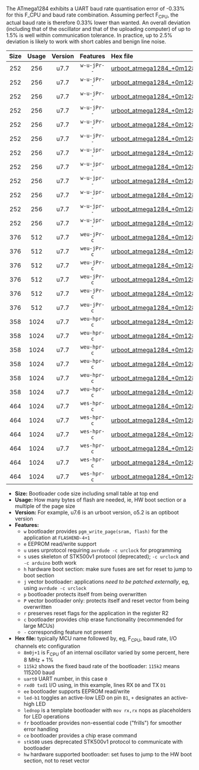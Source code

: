 The ATmega1284 exhibits a UART baud rate quantisation error of -0.33% for this F_CPU and baud rate combination. Assuming perfect F<sub>CPU</sub>, the actual baud rate is therefore 0.33% lower than wanted. An overall deviation (including that of the oscillator and that of the uploading computer) of up to 1.5% is well within communication tolerance. In practice, up to 2.5% deviation is likely to work with short cables and benign line noise.

|Size|Usage|Version|Features|Hex file|
|:-:|:-:|:-:|:-:|:--|
|252|256|u7.7|`w-u-jPr--`|[urboot_atmega1284_+0m128j+1_+++0k3_uart0_rxd0_txd1_led+b0.hex](https://raw.githubusercontent.com/stefanrueger/urboot.hex/main/mcus/atmega1284/internal_oscillator/fcpu_+0m128j+1/br_+++0k3/urboot_atmega1284_+0m128j+1_+++0k3_uart0_rxd0_txd1_led+b0.hex)|
|252|256|u7.7|`w-u-jPr--`|[urboot_atmega1284_+0m128j+1_+++0k3_uart0_rxd0_txd1_led+b7.hex](https://raw.githubusercontent.com/stefanrueger/urboot.hex/main/mcus/atmega1284/internal_oscillator/fcpu_+0m128j+1/br_+++0k3/urboot_atmega1284_+0m128j+1_+++0k3_uart0_rxd0_txd1_led+b7.hex)|
|252|256|u7.7|`w-u-jPr--`|[urboot_atmega1284_+0m128j+1_+++0k3_uart0_rxd0_txd1_lednop.hex](https://raw.githubusercontent.com/stefanrueger/urboot.hex/main/mcus/atmega1284/internal_oscillator/fcpu_+0m128j+1/br_+++0k3/urboot_atmega1284_+0m128j+1_+++0k3_uart0_rxd0_txd1_lednop.hex)|
|252|256|u7.7|`w-u-jPr--`|[urboot_atmega1284_+0m128j+1_+++0k3_uart1_rxd2_txd3_led+b0.hex](https://raw.githubusercontent.com/stefanrueger/urboot.hex/main/mcus/atmega1284/internal_oscillator/fcpu_+0m128j+1/br_+++0k3/urboot_atmega1284_+0m128j+1_+++0k3_uart1_rxd2_txd3_led+b0.hex)|
|252|256|u7.7|`w-u-jPr--`|[urboot_atmega1284_+0m128j+1_+++0k3_uart1_rxd2_txd3_led+b7.hex](https://raw.githubusercontent.com/stefanrueger/urboot.hex/main/mcus/atmega1284/internal_oscillator/fcpu_+0m128j+1/br_+++0k3/urboot_atmega1284_+0m128j+1_+++0k3_uart1_rxd2_txd3_led+b7.hex)|
|252|256|u7.7|`w-u-jPr--`|[urboot_atmega1284_+0m128j+1_+++0k3_uart1_rxd2_txd3_lednop.hex](https://raw.githubusercontent.com/stefanrueger/urboot.hex/main/mcus/atmega1284/internal_oscillator/fcpu_+0m128j+1/br_+++0k3/urboot_atmega1284_+0m128j+1_+++0k3_uart1_rxd2_txd3_lednop.hex)|
|252|256|u7.7|`w-u-jpr--`|[urboot_atmega1284_+0m128j+1_+++0k3_uart0_rxd0_txd1_led+b0_fr.hex](https://raw.githubusercontent.com/stefanrueger/urboot.hex/main/mcus/atmega1284/internal_oscillator/fcpu_+0m128j+1/br_+++0k3/urboot_atmega1284_+0m128j+1_+++0k3_uart0_rxd0_txd1_led+b0_fr.hex)|
|252|256|u7.7|`w-u-jpr--`|[urboot_atmega1284_+0m128j+1_+++0k3_uart0_rxd0_txd1_led+b7_fr.hex](https://raw.githubusercontent.com/stefanrueger/urboot.hex/main/mcus/atmega1284/internal_oscillator/fcpu_+0m128j+1/br_+++0k3/urboot_atmega1284_+0m128j+1_+++0k3_uart0_rxd0_txd1_led+b7_fr.hex)|
|252|256|u7.7|`w-u-jpr--`|[urboot_atmega1284_+0m128j+1_+++0k3_uart0_rxd0_txd1_lednop_fr.hex](https://raw.githubusercontent.com/stefanrueger/urboot.hex/main/mcus/atmega1284/internal_oscillator/fcpu_+0m128j+1/br_+++0k3/urboot_atmega1284_+0m128j+1_+++0k3_uart0_rxd0_txd1_lednop_fr.hex)|
|252|256|u7.7|`w-u-jpr--`|[urboot_atmega1284_+0m128j+1_+++0k3_uart1_rxd2_txd3_led+b0_fr.hex](https://raw.githubusercontent.com/stefanrueger/urboot.hex/main/mcus/atmega1284/internal_oscillator/fcpu_+0m128j+1/br_+++0k3/urboot_atmega1284_+0m128j+1_+++0k3_uart1_rxd2_txd3_led+b0_fr.hex)|
|252|256|u7.7|`w-u-jpr--`|[urboot_atmega1284_+0m128j+1_+++0k3_uart1_rxd2_txd3_led+b7_fr.hex](https://raw.githubusercontent.com/stefanrueger/urboot.hex/main/mcus/atmega1284/internal_oscillator/fcpu_+0m128j+1/br_+++0k3/urboot_atmega1284_+0m128j+1_+++0k3_uart1_rxd2_txd3_led+b7_fr.hex)|
|252|256|u7.7|`w-u-jpr--`|[urboot_atmega1284_+0m128j+1_+++0k3_uart1_rxd2_txd3_lednop_fr.hex](https://raw.githubusercontent.com/stefanrueger/urboot.hex/main/mcus/atmega1284/internal_oscillator/fcpu_+0m128j+1/br_+++0k3/urboot_atmega1284_+0m128j+1_+++0k3_uart1_rxd2_txd3_lednop_fr.hex)|
|376|512|u7.7|`weu-jPr-c`|[urboot_atmega1284_+0m128j+1_+++0k3_uart0_rxd0_txd1_ee_led+b0_fr_ce.hex](https://raw.githubusercontent.com/stefanrueger/urboot.hex/main/mcus/atmega1284/internal_oscillator/fcpu_+0m128j+1/br_+++0k3/urboot_atmega1284_+0m128j+1_+++0k3_uart0_rxd0_txd1_ee_led+b0_fr_ce.hex)|
|376|512|u7.7|`weu-jPr-c`|[urboot_atmega1284_+0m128j+1_+++0k3_uart0_rxd0_txd1_ee_led+b7_fr_ce.hex](https://raw.githubusercontent.com/stefanrueger/urboot.hex/main/mcus/atmega1284/internal_oscillator/fcpu_+0m128j+1/br_+++0k3/urboot_atmega1284_+0m128j+1_+++0k3_uart0_rxd0_txd1_ee_led+b7_fr_ce.hex)|
|376|512|u7.7|`weu-jPr-c`|[urboot_atmega1284_+0m128j+1_+++0k3_uart0_rxd0_txd1_ee_lednop_fr_ce.hex](https://raw.githubusercontent.com/stefanrueger/urboot.hex/main/mcus/atmega1284/internal_oscillator/fcpu_+0m128j+1/br_+++0k3/urboot_atmega1284_+0m128j+1_+++0k3_uart0_rxd0_txd1_ee_lednop_fr_ce.hex)|
|376|512|u7.7|`weu-jPr-c`|[urboot_atmega1284_+0m128j+1_+++0k3_uart1_rxd2_txd3_ee_led+b0_fr_ce.hex](https://raw.githubusercontent.com/stefanrueger/urboot.hex/main/mcus/atmega1284/internal_oscillator/fcpu_+0m128j+1/br_+++0k3/urboot_atmega1284_+0m128j+1_+++0k3_uart1_rxd2_txd3_ee_led+b0_fr_ce.hex)|
|376|512|u7.7|`weu-jPr-c`|[urboot_atmega1284_+0m128j+1_+++0k3_uart1_rxd2_txd3_ee_led+b7_fr_ce.hex](https://raw.githubusercontent.com/stefanrueger/urboot.hex/main/mcus/atmega1284/internal_oscillator/fcpu_+0m128j+1/br_+++0k3/urboot_atmega1284_+0m128j+1_+++0k3_uart1_rxd2_txd3_ee_led+b7_fr_ce.hex)|
|376|512|u7.7|`weu-jPr-c`|[urboot_atmega1284_+0m128j+1_+++0k3_uart1_rxd2_txd3_ee_lednop_fr_ce.hex](https://raw.githubusercontent.com/stefanrueger/urboot.hex/main/mcus/atmega1284/internal_oscillator/fcpu_+0m128j+1/br_+++0k3/urboot_atmega1284_+0m128j+1_+++0k3_uart1_rxd2_txd3_ee_lednop_fr_ce.hex)|
|358|1024|u7.7|`weu-hpr-c`|[urboot_atmega1284_+0m128j+1_+++0k3_uart0_rxd0_txd1_ee_led+b0_fr_ce_hw.hex](https://raw.githubusercontent.com/stefanrueger/urboot.hex/main/mcus/atmega1284/internal_oscillator/fcpu_+0m128j+1/br_+++0k3/urboot_atmega1284_+0m128j+1_+++0k3_uart0_rxd0_txd1_ee_led+b0_fr_ce_hw.hex)|
|358|1024|u7.7|`weu-hpr-c`|[urboot_atmega1284_+0m128j+1_+++0k3_uart0_rxd0_txd1_ee_led+b7_fr_ce_hw.hex](https://raw.githubusercontent.com/stefanrueger/urboot.hex/main/mcus/atmega1284/internal_oscillator/fcpu_+0m128j+1/br_+++0k3/urboot_atmega1284_+0m128j+1_+++0k3_uart0_rxd0_txd1_ee_led+b7_fr_ce_hw.hex)|
|358|1024|u7.7|`weu-hpr-c`|[urboot_atmega1284_+0m128j+1_+++0k3_uart0_rxd0_txd1_ee_lednop_fr_ce_hw.hex](https://raw.githubusercontent.com/stefanrueger/urboot.hex/main/mcus/atmega1284/internal_oscillator/fcpu_+0m128j+1/br_+++0k3/urboot_atmega1284_+0m128j+1_+++0k3_uart0_rxd0_txd1_ee_lednop_fr_ce_hw.hex)|
|358|1024|u7.7|`weu-hpr-c`|[urboot_atmega1284_+0m128j+1_+++0k3_uart1_rxd2_txd3_ee_led+b0_fr_ce_hw.hex](https://raw.githubusercontent.com/stefanrueger/urboot.hex/main/mcus/atmega1284/internal_oscillator/fcpu_+0m128j+1/br_+++0k3/urboot_atmega1284_+0m128j+1_+++0k3_uart1_rxd2_txd3_ee_led+b0_fr_ce_hw.hex)|
|358|1024|u7.7|`weu-hpr-c`|[urboot_atmega1284_+0m128j+1_+++0k3_uart1_rxd2_txd3_ee_led+b7_fr_ce_hw.hex](https://raw.githubusercontent.com/stefanrueger/urboot.hex/main/mcus/atmega1284/internal_oscillator/fcpu_+0m128j+1/br_+++0k3/urboot_atmega1284_+0m128j+1_+++0k3_uart1_rxd2_txd3_ee_led+b7_fr_ce_hw.hex)|
|358|1024|u7.7|`weu-hpr-c`|[urboot_atmega1284_+0m128j+1_+++0k3_uart1_rxd2_txd3_ee_lednop_fr_ce_hw.hex](https://raw.githubusercontent.com/stefanrueger/urboot.hex/main/mcus/atmega1284/internal_oscillator/fcpu_+0m128j+1/br_+++0k3/urboot_atmega1284_+0m128j+1_+++0k3_uart1_rxd2_txd3_ee_lednop_fr_ce_hw.hex)|
|464|1024|u7.7|`wes-hpr-c`|[urboot_atmega1284_+0m128j+1_+++0k3_uart0_rxd0_txd1_ee_led+b0_fr_ce_stk500_hw.hex](https://raw.githubusercontent.com/stefanrueger/urboot.hex/main/mcus/atmega1284/internal_oscillator/fcpu_+0m128j+1/br_+++0k3/urboot_atmega1284_+0m128j+1_+++0k3_uart0_rxd0_txd1_ee_led+b0_fr_ce_stk500_hw.hex)|
|464|1024|u7.7|`wes-hpr-c`|[urboot_atmega1284_+0m128j+1_+++0k3_uart0_rxd0_txd1_ee_led+b7_fr_ce_stk500_hw.hex](https://raw.githubusercontent.com/stefanrueger/urboot.hex/main/mcus/atmega1284/internal_oscillator/fcpu_+0m128j+1/br_+++0k3/urboot_atmega1284_+0m128j+1_+++0k3_uart0_rxd0_txd1_ee_led+b7_fr_ce_stk500_hw.hex)|
|464|1024|u7.7|`wes-hpr-c`|[urboot_atmega1284_+0m128j+1_+++0k3_uart0_rxd0_txd1_ee_lednop_fr_ce_stk500_hw.hex](https://raw.githubusercontent.com/stefanrueger/urboot.hex/main/mcus/atmega1284/internal_oscillator/fcpu_+0m128j+1/br_+++0k3/urboot_atmega1284_+0m128j+1_+++0k3_uart0_rxd0_txd1_ee_lednop_fr_ce_stk500_hw.hex)|
|464|1024|u7.7|`wes-hpr-c`|[urboot_atmega1284_+0m128j+1_+++0k3_uart1_rxd2_txd3_ee_led+b0_fr_ce_stk500_hw.hex](https://raw.githubusercontent.com/stefanrueger/urboot.hex/main/mcus/atmega1284/internal_oscillator/fcpu_+0m128j+1/br_+++0k3/urboot_atmega1284_+0m128j+1_+++0k3_uart1_rxd2_txd3_ee_led+b0_fr_ce_stk500_hw.hex)|
|464|1024|u7.7|`wes-hpr-c`|[urboot_atmega1284_+0m128j+1_+++0k3_uart1_rxd2_txd3_ee_led+b7_fr_ce_stk500_hw.hex](https://raw.githubusercontent.com/stefanrueger/urboot.hex/main/mcus/atmega1284/internal_oscillator/fcpu_+0m128j+1/br_+++0k3/urboot_atmega1284_+0m128j+1_+++0k3_uart1_rxd2_txd3_ee_led+b7_fr_ce_stk500_hw.hex)|
|464|1024|u7.7|`wes-hpr-c`|[urboot_atmega1284_+0m128j+1_+++0k3_uart1_rxd2_txd3_ee_lednop_fr_ce_stk500_hw.hex](https://raw.githubusercontent.com/stefanrueger/urboot.hex/main/mcus/atmega1284/internal_oscillator/fcpu_+0m128j+1/br_+++0k3/urboot_atmega1284_+0m128j+1_+++0k3_uart1_rxd2_txd3_ee_lednop_fr_ce_stk500_hw.hex)|

- **Size:** Bootloader code size including small table at top end
- **Usage:** How many bytes of flash are needed, ie, HW boot section or a multiple of the page size
- **Version:** For example, u7.6 is an urboot version, o5.2 is an optiboot version
- **Features:**
  + `w` bootloader provides `pgm_write_page(sram, flash)` for the application at `FLASHEND-4+1`
  + `e` EEPROM read/write support
  + `u` uses urprotocol requiring `avrdude -c urclock` for programming
  + `s` uses skeleton of STK500v1 protocol (deprecated); `-c urclock` and `-c arduino` both work
  + `h` hardware boot section: make sure fuses are set for reset to jump to boot section
  + `j` vector bootloader: applications *need to be patched externally*, eg, using `avrdude -c urclock`
  + `p` bootloader protects itself from being overwritten
  + `P` vector bootloader only: protects itself and reset vector from being overwritten
  + `r` preserves reset flags for the application in the register R2
  + `c` bootloader provides chip erase functionality (recommended for large MCUs)
  + `-` corresponding feature not present
- **Hex file:** typically MCU name followed by, eg, F<sub>CPU</sub>, baud rate, I/O channels etc configuration
  + `8m0j+1` is F<sub>CPU</sub> of an internal oscillator varied by some percent, here 8 MHz + 1%
  + `115k2` shows the fixed baud rate of the bootloader: `115k2` means 115200 baud
  + `uart0` UART number, in this case `0`
  + `rxd0 txd1` I/O using, in this example, lines RX `D0` and TX `D1`
  + `ee` bootloader supports EEPROM read/write
  + `led-b1` toggles an active-low LED on pin `B1`, `+` designates an active-high LED
  + `lednop` is a template bootloader with `mov rx,rx` nops as placeholders for LED operations
  + `fr` bootloader provides non-essential code ("frills") for smoother error handling
  + `ce` bootloader provides a chip erase command
  + `stk500` uses deprecated STK500v1 protocol to communicate with bootloader
  + `hw` hardware supported bootloader: set fuses to jump to the HW boot section, not to reset vector
